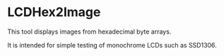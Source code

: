 # LCDHex2Image

This tool displays images from hexadecimal byte arrays.

It is intended for simple testing of monochrome LCDs such as SSD1306.